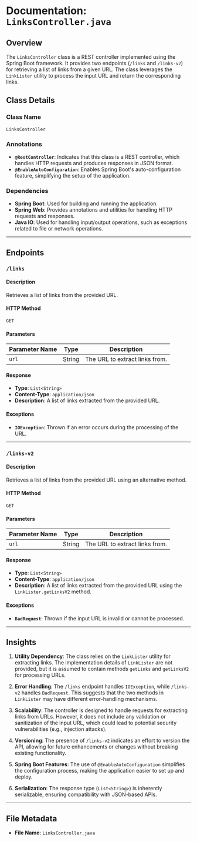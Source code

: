 # Documentation: `LinksController.java`

## Overview
The `LinksController` class is a REST controller implemented using the Spring Boot framework. It provides two endpoints (`/links` and `/links-v2`) for retrieving a list of links from a given URL. The class leverages the `LinkLister` utility to process the input URL and return the corresponding links.

## Class Details

### Class Name
`LinksController`

### Annotations
- **`@RestController`**: Indicates that this class is a REST controller, which handles HTTP requests and produces responses in JSON format.
- **`@EnableAutoConfiguration`**: Enables Spring Boot's auto-configuration feature, simplifying the setup of the application.

### Dependencies
- **Spring Boot**: Used for building and running the application.
- **Spring Web**: Provides annotations and utilities for handling HTTP requests and responses.
- **Java IO**: Used for handling input/output operations, such as exceptions related to file or network operations.

---

## Endpoints

### `/links`
#### Description
Retrieves a list of links from the provided URL.

#### HTTP Method
`GET`

#### Parameters
| Parameter Name | Type   | Description                     |
|----------------|--------|---------------------------------|
| `url`          | String | The URL to extract links from. |

#### Response
- **Type**: `List<String>`
- **Content-Type**: `application/json`
- **Description**: A list of links extracted from the provided URL.

#### Exceptions
- **`IOException`**: Thrown if an error occurs during the processing of the URL.

---

### `/links-v2`
#### Description
Retrieves a list of links from the provided URL using an alternative method.

#### HTTP Method
`GET`

#### Parameters
| Parameter Name | Type   | Description                     |
|----------------|--------|---------------------------------|
| `url`          | String | The URL to extract links from. |

#### Response
- **Type**: `List<String>`
- **Content-Type**: `application/json`
- **Description**: A list of links extracted from the provided URL using the `LinkLister.getLinksV2` method.

#### Exceptions
- **`BadRequest`**: Thrown if the input URL is invalid or cannot be processed.

---

## Insights

1. **Utility Dependency**: The class relies on the `LinkLister` utility for extracting links. The implementation details of `LinkLister` are not provided, but it is assumed to contain methods `getLinks` and `getLinksV2` for processing URLs.

2. **Error Handling**: The `/links` endpoint handles `IOException`, while `/links-v2` handles `BadRequest`. This suggests that the two methods in `LinkLister` may have different error-handling mechanisms.

3. **Scalability**: The controller is designed to handle requests for extracting links from URLs. However, it does not include any validation or sanitization of the input URL, which could lead to potential security vulnerabilities (e.g., injection attacks).

4. **Versioning**: The presence of `/links-v2` indicates an effort to version the API, allowing for future enhancements or changes without breaking existing functionality.

5. **Spring Boot Features**: The use of `@EnableAutoConfiguration` simplifies the configuration process, making the application easier to set up and deploy.

6. **Serialization**: The response type (`List<String>`) is inherently serializable, ensuring compatibility with JSON-based APIs.

---

## File Metadata
- **File Name**: `LinksController.java`
